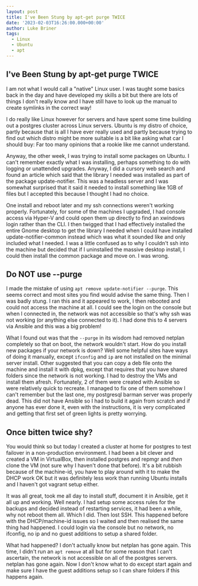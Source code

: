 ```yaml
---
layout: post
title: I've Been Stung by apt-get purge TWICE
date: '2023-02-03T16:26:00.000+00:00'
author: Luke Briner
tags: 
  - Linux
  - Ubuntu
  - apt
---
```


## I've Been Stung by apt-get purge TWICE
I am not what I would call a "native" Linux user. I was taught some basics back in the day and have developed my skills a bit but there are lots of things I don't really know and I have still have to look up the manual to create symlinks in the correct way!

I do really like Linux however for servers and have spent some time building out a postgres cluster across Linux servers. Ubuntu is my distro of choice, partly because that is all I have ever really used and partly because trying to find out which distro might be more suitable is a bit like asking what car I should buy: Far too many opinions that a rookie like me cannot understand.

Anyway, the other week, I was trying to install some packages on Ubuntu. I can't remember exactly what I was installing, perhaps something to do with logging or unattended upgrades. Anyway, I did a cursory web search and found an article which said that the library I needed was installed as part of the package update-notifier. This was a headless server and I was somewhat surprised that it said it needed to install something like 1GB of files but I accepted this because I thought I had no choice.

One install and reboot later and my ssh connections weren't working properly. Fortunately, for some of the machines I upgraded, I had console access via Hyper-V and could open them up directly to find an xwindows login rather than the CLI. I then twigged that I had effectively installed the entire Gnome desktop to get the library I needed when I could have installed update-notifier-common instead which was what it sounded like and only included what I needed. I was a little confused as to why I couldn't ssh into the machine but decided that if I uninstalled the massive desktop install, I could then install the common package and move on. I was wrong.

## Do NOT use --purge
I made the mistake of using `apt remove update-notifier --purge`. This seems correct and most sites you find would advise the same thing. Then I was badly stung. I ran this and it appeared to work, I then rebooted and could not access the machine at all. I could see the login on the console but when I connected in, the network was not accessible so that's why ssh was not working (or anything else connected to it). I had done this to 4 servers via Ansible and this was a big problem!

What I found out was that the `--purge` in its wisdom had removed netplan completely so that on boot, the network wouldn't start. How do you install new packages if your network is down? Well some helpful sites have ways of doing it manually, except `ifconfig` and `ip` are not installed on the minimal server install. Other suggested that you can copy a deb file onto the machine and install it with dpkg, except that requires that you have shared folders since the network is not working. I had to destroy the VMs and install them afresh. Fortunately, 2 of them were created with Ansible so were relatively quick to recreate. I managed to fix one of them somehow I can't remember but the last one, my postgresql barman server was properly dead. This did not have Ansible so I had to build it again from scratch and if anyone has ever done it, even with the instructions, it is very complicated and getting that first set of green lights is pretty worrying.

## Once bitten twice shy?
You would think so but today I created a cluster at home for postgres to test failover in a non-production environment. I had been a bit clever and created a VM in VirtualBox, then installed postgres and repmgr and *then* clone the VM (not sure why I haven't done that before). It's a bit rubbish because of the machine-id, you have to play around with it to make the DHCP work OK but it was definitely less work than running Ubuntu installs and I haven't got vagrant setup either.

It was all great, took me all day to install stuff, document it in Ansible, get it all up and working. Well nearly. I had setup some access rules for the backups and decided instead of restarting services, it had been a while, why not reboot them all. Which I did. Then lost SSH. This happened before with the DHCP/machine-id issues so I waited and then realised the same thing had happened. I could login via the console but no network, no ifconfig, no ip and no guest additions to setup a shared folder.

What had happened? I don't actually know but netplan has gone again. This time, I didn't run an `apt remove` at all but for some reason that I can't ascertain, the network is not accessible on all of the postgres servers. netplan has gone again. Now I don't know what to do except start again and make sure I have the guest additions setup so I can share folders if this happens again.